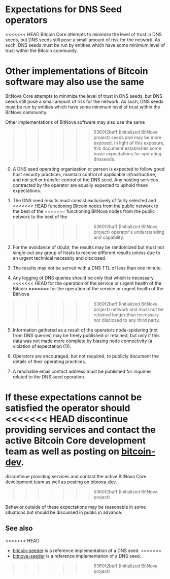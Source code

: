 Expectations for DNS Seed operators
====================================

<<<<<<< HEAD
Bitcoin Core attempts to minimize the level of trust in DNS seeds,
but DNS seeds still pose a small amount of risk for the network.
As such, DNS seeds must be run by entities which have some minimum
level of trust within the Bitcoin community.

Other implementations of Bitcoin software may also use the same
=======
BitNova Core attempts to minimize the level of trust in DNS seeds,
but DNS seeds still pose a small amount of risk for the network.
As such, DNS seeds must be run by entities which have some minimum
level of trust within the BitNova community.

Other implementations of BitNova software may also use the same
>>>>>>> 5360f2baff (Initialized BitNova project)
seeds and may be more exposed. In light of this exposure, this
document establishes some basic expectations for operating dnsseeds.

0. A DNS seed operating organization or person is expected to follow good
host security practices, maintain control of applicable infrastructure,
and not sell or transfer control of the DNS seed. Any hosting services
contracted by the operator are equally expected to uphold these expectations.

1. The DNS seed results must consist exclusively of fairly selected and
<<<<<<< HEAD
functioning Bitcoin nodes from the public network to the best of the
=======
functioning BitNova nodes from the public network to the best of the
>>>>>>> 5360f2baff (Initialized BitNova project)
operator's understanding and capability.

2. For the avoidance of doubt, the results may be randomized but must not
single-out any group of hosts to receive different results unless due to an
urgent technical necessity and disclosed.

3. The results may not be served with a DNS TTL of less than one minute.

4. Any logging of DNS queries should be only that which is necessary
<<<<<<< HEAD
for the operation of the service or urgent health of the Bitcoin
=======
for the operation of the service or urgent health of the BitNova
>>>>>>> 5360f2baff (Initialized BitNova project)
network and must not be retained longer than necessary nor disclosed
to any third party.

5. Information gathered as a result of the operators node-spidering
(not from DNS queries) may be freely published or retained, but only
if this data was not made more complete by biasing node connectivity
(a violation of expectation (1)).

6. Operators are encouraged, but not required, to publicly document the
details of their operating practices.

7. A reachable email contact address must be published for inquiries
related to the DNS seed operation.

If these expectations cannot be satisfied the operator should
<<<<<<< HEAD
discontinue providing services and contact the active Bitcoin
Core development team as well as posting on
[bitcoin-dev](https://groups.google.com/g/bitcoindev).
=======
discontinue providing services and contact the active BitNova
Core development team as well as posting on
[bitnova-dev](https://groups.google.com/g/bitnovadev).
>>>>>>> 5360f2baff (Initialized BitNova project)

Behavior outside of these expectations may be reasonable in some
situations but should be discussed in public in advance.

See also
----------
<<<<<<< HEAD
- [bitcoin-seeder](https://github.com/sipa/bitcoin-seeder) is a reference implementation of a DNS seed.
=======
- [bitnova-seeder](https://github.com/sipa/bitnova-seeder) is a reference implementation of a DNS seed.
>>>>>>> 5360f2baff (Initialized BitNova project)
